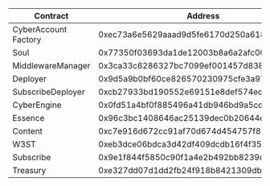 | Contract             | Address                                    |
| -------------------- | ------------------------------------------ |
| CyberAccount Factory | 0xec73a6e5629aaad9d5fe6170d250a618fe0b6e05 |
| Soul                 | 0x77350f03693da1de12003b8a6a2afc004788542a |
| MiddlewareManager    | 0x3ca33c6286327bc7099ef001457d838907ca56aa |
| Deployer             | 0x9d5a9b0bf60ce826570230975cfe3a972210a2fa |
| SubscribeDeployer    | 0xcb27933bd190552e69151e8def574ed6533c1fe4 |
| CyberEngine          | 0x0fd51a4bf0f885496a41db946bd9a5cccd69b771 |
| Essence              | 0x96c3bc1408646ac25139dec0b20644e13ceaf648 |
| Content              | 0xc7e916d672cc91af70d674d454757f88ae9893ac |
| W3ST                 | 0xeb3dce06bdca3d42df409dcdb16f4f35d2775b70 |
| Subscribe            | 0x9e1f844f5850c90f1a4e2b492bb8239dd132a55a |
| Treasury             | 0xe327dd07d1dd2fb24f918b8421309dbebf2e5132 |
